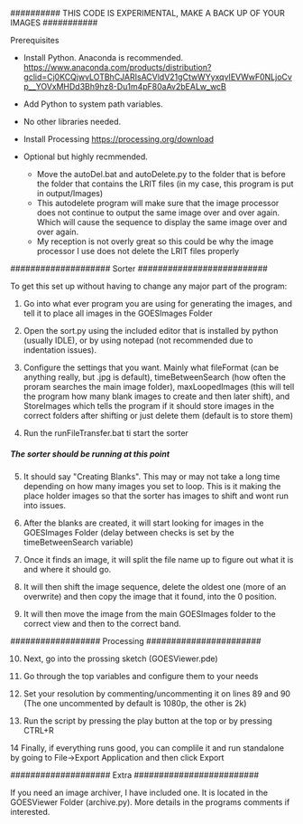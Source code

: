 
########## THIS CODE IS EXPERIMENTAL, MAKE A BACK UP OF YOUR IMAGES ###########


Prerequisites
- Install Python. Anaconda is recommended.
https://www.anaconda.com/products/distribution?gclid=Cj0KCQjwvLOTBhCJARIsACVldV21gCtwWYyxqvIEVWwF0NLjoCvp__YOVxMHDd3Bh9hz8-Du1m4pF80aAv2bEALw_wcB
- Add Python to system path variables.
- No other libraries needed.

- Install Processing
https://processing.org/download

- Optional but highly recmmended.
  - Move the autoDel.bat and autoDelete.py to the folder that is before the folder that contains the LRIT files (in my case, this program is put in output/Images)
  - This autodelete program will make sure that the image processor does not continue to output the same image over and over again. Which will cause the sequence to display the same image over and over again.
  - My reception is not overly great so this could be why the image processor I use does not delete the LRIT files properly

#################### Sorter ##########################

To get this set up without having to change any major part of the program:



1.  Go into what ever program you are using for generating the images, and tell it to place all images in the GOESImages Folder

2.  Open the sort.py using the included editor that is installed by python (usually IDLE), or by using notepad (not recommended due to indentation issues).

3.  Configure the settings that you want. Mainly what fileFormat (can be anything really, but .jpg is default), timeBetweenSearch (how often the proram searches the main image folder), maxLoopedImages (this will tell the program how many blank images to create and then later shift), and StoreImages which tells the program if it should store images in the correct folders after shifting or just delete them (default is to store them)

4. Run the runFileTransfer.bat ti start the sorter



##### The sorter should be running at this point #####



5. It should say "Creating Blanks". This may or may not take a long time depending on how many images you set to loop. This is it making the place holder images so that the sorter has images to shift and wont run into issues.

6. After the blanks are created, it will start looking for images in the GOESImages Folder (delay between checks is set by the timeBetweenSearch variable)

7. Once it finds an image, it will split the file name up to figure out what it is and where it should go.

8. It will then shift the image sequence, delete the oldest one (more of an overwrite) and then copy the image that it found, into the 0 position.

9. It will then move the image from the main GOESImages folder to the correct view and then to the correct band.


################## Processing #######################


10.  Next, go into the prossing sketch (GOESViewer.pde)

11. Go through the top variables and configure them to your needs

12. Set your resolution by commenting/uncommenting it on lines 89 and 90 (The one uncommented by default is 1080p, the other is 2k)

13. Run the script by pressing the play button at the top or by pressing CTRL+R

14 Finally, if everything runs good, you can complile it and run standalone by going to File->Export Application and then click Export





#################### Extra #########################

If you need an image archiver, I have included one. It is located in the GOESViewer Folder (archive.py). More details in the programs comments if interested.
